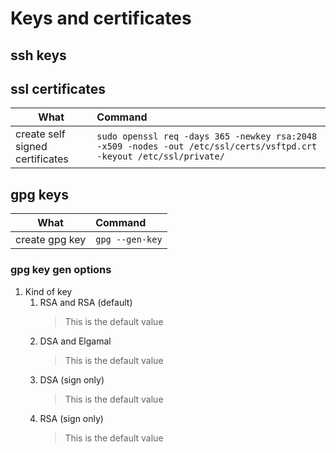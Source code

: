# Keys and certificates

## ssh keys
## ssl certificates
| What                            | Command                                                                                                                 |
| ------------------------------- | :---------------------------------------------------------------------------------------------------------------------- |
| create self signed certificates | ```sudo openssl req -days 365 -newkey rsa:2048 -x509 -nodes -out /etc/ssl/certs/vsftpd.crt -keyout /etc/ssl/private/``` |

## gpg keys

| What                            | Command     |
| ------------------------------- | :---------- |
| create gpg key | ```gpg --gen-key``` |



### gpg key gen options
1. Kind of key
   1. RSA and RSA (default)
      > This is the default value
   2. DSA and Elgamal
      > This is the default value
   3. DSA (sign only)
      > This is the default value
   4. RSA (sign only)
      > This is the default value


